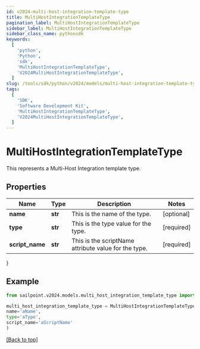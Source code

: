 ```yaml
---
id: v2024-multi-host-integration-template-type
title: MultiHostIntegrationTemplateType
pagination_label: MultiHostIntegrationTemplateType
sidebar_label: MultiHostIntegrationTemplateType
sidebar_class_name: pythonsdk
keywords:
  [
    'python',
    'Python',
    'sdk',
    'MultiHostIntegrationTemplateType',
    'V2024MultiHostIntegrationTemplateType',
  ]
slug: /tools/sdk/python/v2024/models/multi-host-integration-template-type
tags:
  [
    'SDK',
    'Software Development Kit',
    'MultiHostIntegrationTemplateType',
    'V2024MultiHostIntegrationTemplateType',
  ]
---
```


# MultiHostIntegrationTemplateType

This represents a Multi-Host Integration template type.

## Properties

| Name | Type | Description | Notes |
| --- | --- | --- | --- |
| **name** | **str** | This is the name of the type. | [optional] |
| **type** | **str** | This is the type value for the type. | [required] |
| **script_name** | **str** | This is the scriptName attribute value for the type. | [required] |

}

## Example

```python
from sailpoint.v2024.models.multi_host_integration_template_type import MultiHostIntegrationTemplateType

multi_host_integration_template_type = MultiHostIntegrationTemplateType(
name='aName',
type='aType',
script_name='aScriptName'
)

```

[[Back to top]](#)
